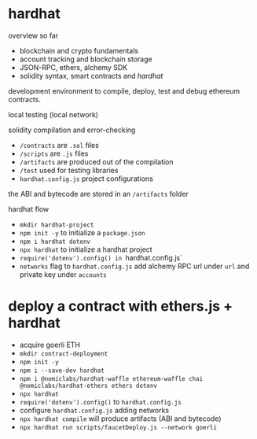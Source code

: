 # hardhat

overview so far
- blockchain and crypto fundamentals
- account tracking and blockchain storage
- JSON-RPC, ethers, alchemy SDK
- solidity syntax, smart contracts and *hardhat*

development environment to compile, deploy, test and debug ethereum contracts.

local testing (local network)

solidity compilation and error-checking

- `/contracts` are `.sol` files
- `/scripts` are `.js` files
- `/artifacts` are produced out of the compilation
- `/test` used for testing libraries
- `hardhat.config.js` project configurations

the ABI and bytecode are stored in an `/artifacts` folder

hardhat flow
- `mkdir hardhat-project`
- `npm init -y` to initialize a `package.json`
- `npm i hardhat dotenv`
- `npx hardhat` to initialize a hardhat project
- `require('dotenv').config() in `hardhat.config.js`
- `networks` flag to `hardhat.config.js` add alchemy RPC url under `url` and private key under `accounts`

# deploy a contract with ethers.js + hardhat

- acquire goerli ETH
- `mkdir contract-deployment`
- `npm init -y`
- `npm i --save-dev hardhat`
- `npm i @nomiclabs/hardhat-waffle ethereum-waffle chai @nomiclabs/hardhat-ethers ethers dotenv`
- `npx hardhat`
- `require('dotenv').config()` to `hardhat.config.js`
- configure `hardhat.config.js` adding networks
- `npx hardhat compile` will produce artifacts (ABI and bytecode)
- `npx hardhat run scripts/faucetDeploy.js --network goerli`

